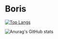 # Boris

[![Top Langs](https://github-readme-stats.vercel.app/api/top-langs/?username=borisdmv&layout=compact)](https://github.com/borisdmv/github-readme-stats)

![Anurag's GitHub stats](https://github-readme-stats.vercel.app/api?username=borisdmv&show_icons=true&theme=blue-green)
